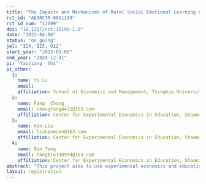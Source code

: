 ```yaml
---
title: "The Impacts and Mechanisms of Rural Social Emotional Learning Classes in China"
rct_id: "AEARCTR-0011199"
rct_id_num: "11199"
doi: "10.1257/rct.11199-1.0"
date: "2023-04-06"
status: "on_going"
jel: "I24, I25, O12"
start_year: "2023-03-06"
end_year: "2024-12-31"
pi: "Yaojiang  Shi"
pi_other:
  1:
    name: Yi Lu
    email: 
    affiliation: School of Economics and Management, Tsinghua University, Beijing, China
  2:
    name: Fang  Chang
    email: changfang4421@163.com
    affiliation: Center for Experimental Economics in Education, Shaanxi Normal University, Xi’an, China
  3:
    name: Han Liu
    email: liuhanecon@163.com
    affiliation: Center for Experimental Economics in Education, Shaanxi Normal University, Xi’an, China
  4:
    name: Bin Tang
    email: tangbin198994@163.com
    affiliation: Center for Experimental Economics in Education, Shaanxi Normal University, Xi’an, China
abstract: "This project aims to use experimental economics and educational science to improve students’ social-emotional development in rural areas by conducting social and emotional learning courses in rural primary schools. The project will use randomized controlled trials (RCTs) to evaluate the impact of social-emotional learning (SEL) classes on students’ self-awareness, self-esteem, psychological health, interpersonal relationships, behavior problems, and psychological pressures. In the first treatment arm, rural class teachers (without requirement on psychology background) will be given a 2-day training on SEL every semester and then asked to teach SEL classes to rural students once every week in consecutive semesters. In the second treatment arm, rural teachers and students will receive the same basic treatment (as in treatment group 1). In addition, to motivate and augment the ability of the unskilled rural teachers, teachers from the same county will form a learning group, with 6-7 teachers in each group, and a chief teacher will be elected by group members to supervise and organize discussion on the teaching of SEL courses. The control group will not receive any treatment. This project aims to compare the effects of the two interventions relative to the control group."
layout: registration
---
```


